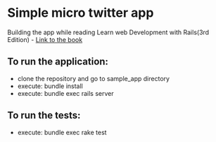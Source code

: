 # Simple micro twitter app
Building the app while reading Learn web Development with Rails(3rd Edition) - [Link to the book](https://www.railstutorial.org/book)

## To run the application:
- clone the repository and go to sample_app directory
- execute: bundle install
- execute: bundle exec rails server

## To run the tests:
- execute: bundle exec rake test

